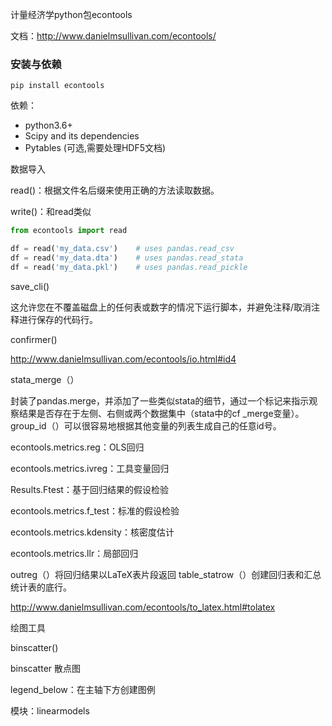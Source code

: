 计量经济学python包econtools

文档：http://www.danielmsullivan.com/econtools/

### 安装与依赖

```
pip install econtools
```

依赖：

- python3.6+
- Scipy and its dependencies
- Pytables (可选,需要处理HDF5文档)



数据导入

read()：根据文件名后缀来使用正确的方法读取数据。

write()：和read类似

```python
from econtools import read

df = read('my_data.csv')    # uses pandas.read_csv
df = read('my_data.dta')    # uses pandas.read_stata
df = read('my_data.pkl')    # uses pandas.read_pickle
```

save_cli()

这允许您在不覆盖磁盘上的任何表或数字的情况下运行脚本，并避免注释/取消注释进行保存的代码行。

confirmer()

http://www.danielmsullivan.com/econtools/io.html#id4



stata_merge（）

封装了pandas.merge，并添加了一些类似stata的细节，通过一个标记来指示观察结果是否存在于左侧、右侧或两个数据集中（stata中的cf _merge变量）。
group_id（）可以很容易地根据其他变量的列表生成自己的任意id号。

econtools.metrics.reg：OLS回归

econtools.metrics.ivreg：工具变量回归

Results.Ftest：基于回归结果的假设检验

econtools.metrics.f_test：标准的假设检验

econtools.metrics.kdensity：核密度估计

econtools.metrics.llr：局部回归

outreg（）将回归结果以LaTeX表片段返回
table_statrow（）创建回归表和汇总统计表的底行。

http://www.danielmsullivan.com/econtools/to_latex.html#tolatex

绘图工具

binscatter()

binscatter 散点图

legend_below：在主轴下方创建图例

模块：linearmodels

